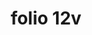 ---
layout: edition
title: folio 12v
manuscript: Turin, Biblioteca Nazionale, MS N.III.19
sigla: T
iip: t012v.tif
milestone: 24
---
